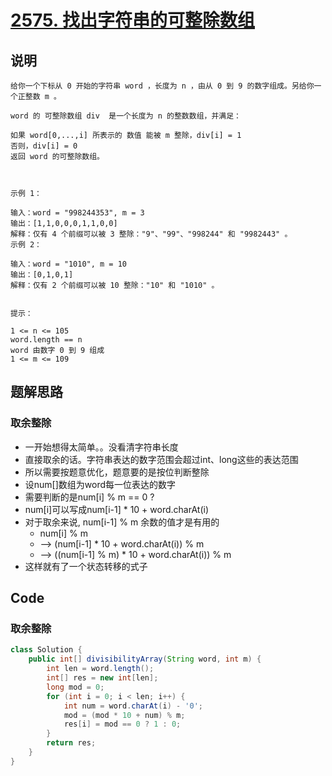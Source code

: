 # [2575. 找出字符串的可整除数组](https://leetcode.cn/problems/find-the-divisibility-array-of-a-string/description/)

## 说明

```
给你一个下标从 0 开始的字符串 word ，长度为 n ，由从 0 到 9 的数字组成。另给你一个正整数 m 。

word 的 可整除数组 div  是一个长度为 n 的整数数组，并满足：

如果 word[0,...,i] 所表示的 数值 能被 m 整除，div[i] = 1
否则，div[i] = 0
返回 word 的可整除数组。

 

示例 1：

输入：word = "998244353", m = 3
输出：[1,1,0,0,0,1,1,0,0]
解释：仅有 4 个前缀可以被 3 整除："9"、"99"、"998244" 和 "9982443" 。
示例 2：

输入：word = "1010", m = 10
输出：[0,1,0,1]
解释：仅有 2 个前缀可以被 10 整除："10" 和 "1010" 。
 

提示：

1 <= n <= 105
word.length == n
word 由数字 0 到 9 组成
1 <= m <= 109
```

## 题解思路

### 取余整除

- 一开始想得太简单。。没看清字符串长度
- 直接取余的话。字符串表达的数字范围会超过int、long这些的表达范围
- 所以需要按题意优化，题意要的是按位判断整除
- 设num[]数组为word每一位表达的数字
- 需要判断的是num[i] % m == 0 ?
- num[i]可以写成num[i-1] * 10 + word.charAt(i)
- 对于取余来说, num[i-1] % m 余数的值才是有用的
  - num[i] % m 
  - --> (num[i-1] * 10 + word.charAt(i)) % m 
  - --> ((num[i-1] % m) * 10 + word.charAt(i)) % m
- 这样就有了一个状态转移的式子


## Code

### 取余整除

```java
class Solution {
    public int[] divisibilityArray(String word, int m) {
        int len = word.length();
        int[] res = new int[len];
        long mod = 0;
        for (int i = 0; i < len; i++) {
            int num = word.charAt(i) - '0';
            mod = (mod * 10 + num) % m;
            res[i] = mod == 0 ? 1 : 0;
        }
        return res;
    }
}
```

